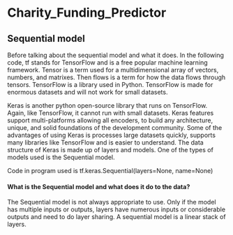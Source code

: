 # Charity_Funding_Predictor


## Sequential model
 
<p> Before talking about the sequential model and what it does. In the following code, tf stands for TensorFlow and is a free popular machine learning framework. Tensor is a term used for a multidimensional array of vectors, numbers, and matrixes. Then flows is a term for how the data flows through tensors. TensorFlow is a library used in Python. TensorFlow is made for enormous datasets and will not work for small datasets.  </p>

<p>Keras is another python open-source library that runs on TensorFlow. Again, like TensorFlow, it cannot run with small datasets. Keras features support multi-platforms allowing all encoders, to build any architecture, unique, and solid foundations of the development community. Some of the advantages of using Keras is processes large datasets quickly, supports many libraries like TensorFlow and is easier to understand. The data structure of Keras is made up of layers and models. One of the types of models used is the Sequential model. </p>

Code in program used is tf.keras.Sequential(layers=None, name=None)

#### What is the Sequential model and what does it do to the data?
<p>The Sequential model is not always appropriate to use. Only if the model has multiple inputs or outputs, layers have numerous inputs or considerable outputs and need to do layer sharing. A sequential model is a linear stack of layers. </p>